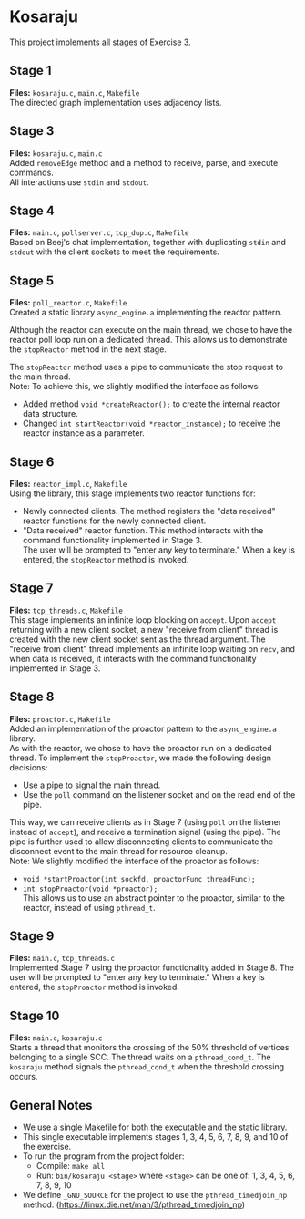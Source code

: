 # Kosaraju

This project implements all stages of Exercise 3.

## Stage 1
**Files:** `kosaraju.c`, `main.c`, `Makefile`  
The directed graph implementation uses adjacency lists.

## Stage 3
**Files:** `kosaraju.c`, `main.c`  
Added `removeEdge` method and a method to receive, parse, and execute commands.  
All interactions use `stdin` and `stdout`.

## Stage 4
**Files:** `main.c`, `pollserver.c`, `tcp_dup.c`, `Makefile`  
Based on Beej's chat implementation, together with duplicating `stdin` and `stdout` with the client sockets to meet the requirements.

## Stage 5
**Files:** `poll_reactor.c`, `Makefile`  
Created a static library `async_engine.a` implementing the reactor pattern.

Although the reactor can execute on the main thread, we chose to have the reactor poll loop run on a dedicated thread. This allows us to demonstrate the `stopReactor` method in the next stage.

The `stopReactor` method uses a pipe to communicate the stop request to the main thread.  
Note: To achieve this, we slightly modified the interface as follows:
- Added method `void *createReactor();` to create the internal reactor data structure.
- Changed `int startReactor(void *reactor_instance);` to receive the reactor instance as a parameter.

## Stage 6
**Files:** `reactor_impl.c`, `Makefile`  
Using the library, this stage implements two reactor functions for:
- Newly connected clients. The method registers the "data received" reactor functions for the newly connected client.
- "Data received" reactor function. This method interacts with the command functionality implemented in Stage 3.  
  The user will be prompted to "enter any key to terminate." When a key is entered, the `stopReactor` method is invoked.

## Stage 7
**Files:** `tcp_threads.c`, `Makefile`  
This stage implements an infinite loop blocking on `accept`. Upon `accept` returning with a new client socket, a new "receive from client" thread is created with the new client socket sent as the thread argument. The "receive from client" thread implements an infinite loop waiting on `recv`, and when data is received, it interacts with the command functionality implemented in Stage 3.

## Stage 8
**Files:** `proactor.c`, `Makefile`  
Added an implementation of the proactor pattern to the `async_engine.a` library.  
As with the reactor, we chose to have the proactor run on a dedicated thread. To implement the `stopProactor`, we made the following design decisions:
- Use a pipe to signal the main thread.
- Use the `poll` command on the listener socket and on the read end of the pipe.

This way, we can receive clients as in Stage 7 (using `poll` on the listener instead of `accept`), and receive a termination signal (using the pipe). The pipe is further used to allow disconnecting clients to communicate the disconnect event to the main thread for resource cleanup.  
Note: We slightly modified the interface of the proactor as follows:
- `void *startProactor(int sockfd, proactorFunc threadFunc);`
- `int stopProactor(void *proactor);`  
  This allows us to use an abstract pointer to the proactor, similar to the reactor, instead of using `pthread_t`.

## Stage 9
**Files:** `main.c`, `tcp_threads.c`  
Implemented Stage 7 using the proactor functionality added in Stage 8. The user will be prompted to "enter any key to terminate." When a key is entered, the `stopProactor` method is invoked.

## Stage 10
**Files:** `main.c`, `kosaraju.c`  
Starts a thread that monitors the crossing of the 50% threshold of vertices belonging to a single SCC. The thread waits on a `pthread_cond_t`. The `kosaraju` method signals the `pthread_cond_t` when the threshold crossing occurs.

## General Notes
- We use a single Makefile for both the executable and the static library.
- This single executable implements stages 1, 3, 4, 5, 6, 7, 8, 9, and 10 of the exercise.
- To run the program from the project folder:
  - Compile: `make all`
  - Run: `bin/kosaraju <stage>` where `<stage>` can be one of: 1, 3, 4, 5, 6, 7, 8, 9, 10
- We define `_GNU_SOURCE` for the project to use the `pthread_timedjoin_np` method. (https://linux.die.net/man/3/pthread_timedjoin_np)

